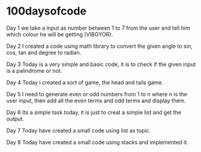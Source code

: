 # 100daysofcode
Day 1 
we take a input as number between 1 to 7 from the user and tell him which colour he will be getting (VIBGYOR).

Day 2
I created a code using math library to convert the given angle to sin, cos, tan and degree to radian.

Day 3
Today is a very simple and basic code, it is to check if the given input is a palindrome or not.

Day 4
Today i created a sort of game, the head and tails game.

Day 5
I need to generate even or odd numbers from 1 to n where n is the user input, then add all the even terms and odd terms and display them.

Day 6
Its a simple task today, it is just to creat a simple list and get the output.

Day 7 
Today have created a small code using list as topic.

Day 8
Today have created a small code using stacks and implemented it.




